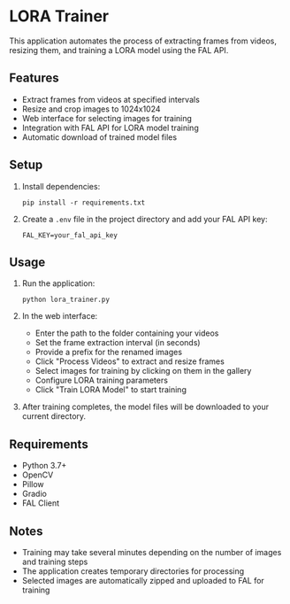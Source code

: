  # LORA Trainer

This application automates the process of extracting frames from videos, resizing them, and training a LORA model using the FAL API.

## Features

- Extract frames from videos at specified intervals
- Resize and crop images to 1024x1024
- Web interface for selecting images for training
- Integration with FAL API for LORA model training
- Automatic download of trained model files

## Setup

1. Install dependencies:
   ```
   pip install -r requirements.txt
   ```

2. Create a `.env` file in the project directory and add your FAL API key:
   ```
   FAL_KEY=your_fal_api_key
   ```

## Usage

1. Run the application:
   ```
   python lora_trainer.py
   ```

2. In the web interface:
   - Enter the path to the folder containing your videos
   - Set the frame extraction interval (in seconds)
   - Provide a prefix for the renamed images
   - Click "Process Videos" to extract and resize frames
   - Select images for training by clicking on them in the gallery
   - Configure LORA training parameters
   - Click "Train LORA Model" to start training

3. After training completes, the model files will be downloaded to your current directory.

## Requirements

- Python 3.7+
- OpenCV
- Pillow
- Gradio
- FAL Client

## Notes

- Training may take several minutes depending on the number of images and training steps
- The application creates temporary directories for processing
- Selected images are automatically zipped and uploaded to FAL for training